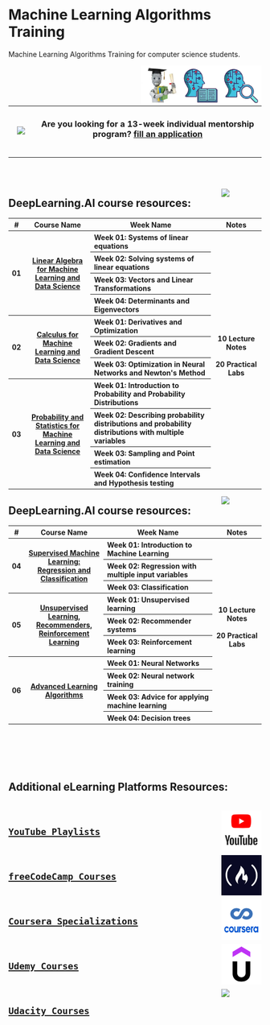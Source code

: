 # Machine Learning Algorithms Training

Machine Learning Algorithms Training for computer science students.

<a href="/README.md"><img align="right" width="80" src="https://github.com/cs-MohamedAyman/cs-MohamedAyman/blob/master/logos/unsupervised-learning.png"></img></a>
<a href="/README.md"><img align="right" width="80" src="https://github.com/cs-MohamedAyman/cs-MohamedAyman/blob/master/logos/supervised-learning.png"></img></a>
<a href="/README.md"><img align="right" width="80" src="https://github.com/cs-MohamedAyman/cs-MohamedAyman/blob/master/logos/machine-learning.png"></img></a>
<br><br>
<table>
    <tbody>
<tr>
<td align="center" width="10%"><a href="https://forms.gle/3rRZLvBtCusJZd6k9"><img src="https://github.com/cs-MohamedAyman/cs-MohamedAyman/blob/master/repos-icons/announcement.png" width="100%"></img></a></td>
<td align="center" width="90%"><h3>Are you looking for a 13-week individual mentorship program? <a href="https://forms.gle/3rRZLvBtCusJZd6k9">fill an application</a></h3><br></td>
</tr>
    </tbody>
</table>
<br><br>

<a href="/README.md"><img align="right" width="80" src="https://github.com/cs-MohamedAyman/eLearning-Platforms/blob/master/logos/deeplearningai.png"></img></a>

## DeepLearning.AI course resources:

<table>
    <head>
        <tr>
<th align="center">#</th>
<th align="center" width="300px">Course Name</th>
<th align="center" width="700px">Week Name</th>
<th align="center" width="200px">Notes</th>
        </tr>
    </head>
    <tbody>
        <tr>
<th rowspan=4 align="center">01</th>
<th rowspan=4 align="center"><a href="https://github.com/cs-MohamedAyman/Machine-Learning-Algorithms/tree/master/deeplearning.ai/Linear-Algebra-for-Machine-Learning-and-Data-Science">Linear Algebra for Machine Learning and Data Science</a></th>
<th align="left">Week 01: Systems of linear equations</th>
<th rowspan=11 align="center">
10 Lecture Notes  <br><br>
20 Practical Labs <br><br>
</th>
        </tr>
<tr><th align="left">Week 02: Solving systems of linear equations</th></tr>
<tr><th align="left">Week 03: Vectors and Linear Transformations</th></tr>
<tr><th align="left">Week 04: Determinants and Eigenvectors</th></tr>
        <tr>
<th rowspan=3 align="center">02</th>
<th rowspan=3 align="center"><a href="https://github.com/cs-MohamedAyman/Machine-Learning-Algorithms/tree/master/deeplearning.ai/Calculus-for-Machine-Learning-and-Data-Science">Calculus for Machine Learning and Data Science</a></th>
<th align="left">Week 01: Derivatives and Optimization</th>
        </tr>
<tr><th align="left">Week 02: Gradients and Gradient Descent</th></tr>
<tr><th align="left">Week 03: Optimization in Neural Networks and Newton's Method</th></tr>
        <tr>
<th rowspan=4 align="center">03</th>
<th rowspan=4 align="center"><a href="https://github.com/cs-MohamedAyman/Machine-Learning-Algorithms/tree/master/deeplearning.ai/Probability-and-Statistics-for-Machine-Learning-and-Data-Science">Probability and Statistics for Machine Learning and Data Science</a></th>
<th align="left">Week 01: Introduction to Probability and Probability Distributions</th>
        </tr>
<tr><th align="left">Week 02: Describing probability distributions and probability distributions with multiple variables</th></tr>
<tr><th align="left">Week 03: Sampling and Point estimation</th></tr>
<tr><th align="left">Week 04: Confidence Intervals and Hypothesis testing</th></tr>
    </tbody>
</table>

<a href="/README.md"><img align="right" width="80" src="https://github.com/cs-MohamedAyman/eLearning-Platforms/blob/master/logos/deeplearningai.png"></img></a>

## DeepLearning.AI course resources:

<table>
    <head>
        <tr>
<th align="center">#</th>
<th align="center" width="300px">Course Name</th>
<th align="center" width="700px">Week Name</th>
<th align="center" width="200px">Notes</th>
        </tr>
    </head>
    <tbody>
        <tr>
<th rowspan=3 align="center">04</th>
<th rowspan=3 align="center"><a href="https://github.com/cs-MohamedAyman/Machine-Learning-Algorithms/tree/master/deeplearning.ai/Supervised-Machine-Learning-Regression-and-Classification">Supervised Machine Learning: Regression and Classification</a></th>
<th align="left">Week 01: Introduction to Machine Learning</th>
<th rowspan=10 align="center">
10 Lecture Notes  <br><br>
20 Practical Labs <br><br>
</th>
        </tr>
<tr><th align="left">Week 02: Regression with multiple input variables</th></tr>
<tr><th align="left">Week 03: Classification</th></tr>
        <tr>
<th rowspan=3 align="center">05</th>
<th rowspan=3 align="center"><a href="https://github.com/cs-MohamedAyman/Machine-Learning-Algorithms/tree/master/deeplearning.ai/Unsupervised-Learning-Recommenders-Reinforcement-Learning">Unsupervised Learning, Recommenders, Reinforcement Learning</a></th>
<th align="left">Week 01: Unsupervised learning</th>
        </tr>
<tr><th align="left">Week 02: Recommender systems</th></tr>
<tr><th align="left">Week 03: Reinforcement learning</th></tr>
        <tr>
<th rowspan=4 align="center">06</th>
<th rowspan=4 align="center"><a href="https://github.com/cs-MohamedAyman/Machine-Learning-Algorithms/tree/master/deeplearning.ai/Advanced-Learning-Algorithms">Advanced Learning Algorithms</a></th>
<th align="left">Week 01: Neural Networks</th>
        </tr>
<tr><th align="left">Week 02: Neural network training</th></tr>
<tr><th align="left">Week 03: Advice for applying machine learning</th></tr>
<tr><th align="left">Week 04: Decision trees</th></tr>
    </tbody>
</table>


<br><br><br><br>


## Additional eLearning Platforms Resources:

<br>
<a href="https://github.com/cs-MohamedAyman/eLearning-Platforms/blob/master/youtube-playlists/artificial-intelligence/machine-learning-algorithms.md"><img align="right" width="80" src="https://github.com/cs-MohamedAyman/cs-MohamedAyman/blob/master/logos/youtube.png"></img></a>

## [`YouTube Playlists`](https://github.com/cs-MohamedAyman/elearning-platforms/blob/master/youtube-playlists/artificial-intelligence/machine-learning-algorithms.md)

<br>
<a href="https://github.com/cs-MohamedAyman/elearning-platforms/blob/master/freecodecamp-courses/artificial-intelligence/machine-learning-algorithms.md"><img align="right" width="80" src="https://github.com/cs-MohamedAyman/cs-MohamedAyman/blob/master/logos/freecodecamp.png"></img></a>

## [`freeCodeCamp Courses`](https://github.com/cs-MohamedAyman/elearning-platforms/blob/master/freecodecamp-courses/artificial-intelligence/machine-learning-algorithms.md)

<br>
<a href="https://github.com/cs-MohamedAyman/elearning-platforms/blob/master/coursera-specializations/artificial-intelligence/machine-learning-algorithms.md"><img align="right" width="80" src="https://github.com/cs-MohamedAyman/cs-MohamedAyman/blob/master/logos/coursera.png"></img></a>

## [`Coursera Specializations`](https://github.com/cs-MohamedAyman/elearning-platforms/blob/master/coursera-specializations/artificial-intelligence/machine-learning-algorithms.md)

<br>
<a href="https://github.com/cs-MohamedAyman/elearning-platforms/blob/master/udemy-courses/artificial-intelligence/machine-learning-algorithms.md"><img align="right" width="80" src="https://github.com/cs-MohamedAyman/cs-MohamedAyman/blob/master/logos/udemy.png"></img></a>

## [`Udemy Courses`](https://github.com/cs-MohamedAyman/elearning-platforms/blob/master/udemy-courses/artificial-intelligence/machine-learning-algorithms.md)

<br>
<a href="https://github.com/cs-MohamedAyman/elearning-platforms/blob/master/udacity-courses/artificial-intelligence/machine-learning-algorithms.md"><img align="right" width="80" src="https://github.com/cs-MohamedAyman/cs-MohamedAyman/blob/master/logos/udacity.png"></img></a>

## [`Udacity Courses`](https://github.com/cs-MohamedAyman/elearning-platforms/blob/master/udacity-courses/artificial-intelligence/machine-learning-algorithms.md)

